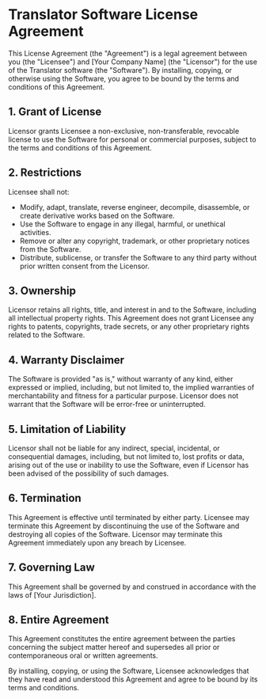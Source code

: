 # Translator Software License Agreement

This License Agreement (the "Agreement") is a legal agreement between you (the "Licensee") and [Your Company Name] (the "Licensor") for the use of the Translator software (the "Software"). By installing, copying, or otherwise using the Software, you agree to be bound by the terms and conditions of this Agreement.

## 1. Grant of License

Licensor grants Licensee a non-exclusive, non-transferable, revocable license to use the Software for personal or commercial purposes, subject to the terms and conditions of this Agreement.

## 2. Restrictions

Licensee shall not:

- Modify, adapt, translate, reverse engineer, decompile, disassemble, or create derivative works based on the Software.
- Use the Software to engage in any illegal, harmful, or unethical activities.
- Remove or alter any copyright, trademark, or other proprietary notices from the Software.
- Distribute, sublicense, or transfer the Software to any third party without prior written consent from the Licensor.

## 3. Ownership

Licensor retains all rights, title, and interest in and to the Software, including all intellectual property rights. This Agreement does not grant Licensee any rights to patents, copyrights, trade secrets, or any other proprietary rights related to the Software.

## 4. Warranty Disclaimer

The Software is provided "as is," without warranty of any kind, either expressed or implied, including, but not limited to, the implied warranties of merchantability and fitness for a particular purpose. Licensor does not warrant that the Software will be error-free or uninterrupted.

## 5. Limitation of Liability

Licensor shall not be liable for any indirect, special, incidental, or consequential damages, including, but not limited to, lost profits or data, arising out of the use or inability to use the Software, even if Licensor has been advised of the possibility of such damages.

## 6. Termination

This Agreement is effective until terminated by either party. Licensee may terminate this Agreement by discontinuing the use of the Software and destroying all copies of the Software. Licensor may terminate this Agreement immediately upon any breach by Licensee.

## 7. Governing Law

This Agreement shall be governed by and construed in accordance with the laws of [Your Jurisdiction].

## 8. Entire Agreement

This Agreement constitutes the entire agreement between the parties concerning the subject matter hereof and supersedes all prior or contemporaneous oral or written agreements.

By installing, copying, or using the Software, Licensee acknowledges that they have read and understood this Agreement and agree to be bound by its terms and conditions.

